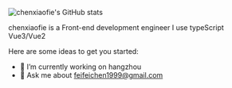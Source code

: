 ![chenxiaofie's GitHub stats](https://github-readme-stats.vercel.app/api?username=chenxiaofie&count_private=true) 


chenxiaofie is a Front-end development engineer I use typeScript Vue3/Vue2

Here are some ideas to get you started:

- 🔭 I’m currently working on hangzhou
- 💬 Ask me about feifeichen1999@gmail.com
